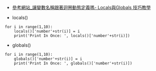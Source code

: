 - [參考網站_讓變數名稱跟著迴圈動態定義嗎- Locals與Globals 技巧教學](https://tinyurl.com/3t5m3yju)

- locals()
```
for i in range(1,10):
    locals()['number'+str(i)] = i
    print('Print In Once: ', locals()['number'+str(i)])
```

- globals()
```
for i in range(1,10):
    globals()['number'+str(i)] = i
    print('Print In Once: ', globals()['number'+str(i)])
```
